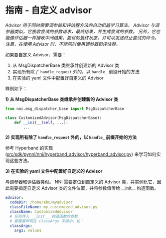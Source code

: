 # **指南** - 自定义 advisor

*Advisor 用于同时需要调参器和评估器方法的自动机器学习算法。 Advisor 与调参器类似，它接收尝试的参数请求，最终结果，并生成尝试的参数。 另外，它也能像评估器一样接收中间结果，尝试的最终状态，并可以发送终止尝试的命令。 注意，在使用 Advisor 时，不能同时使用调参器和评估器。*

如果要自定义 Advisor，需要：

1. 从 MsgDispatcherBase 类继承并创建新的 Advisor 类
2. 实现所有除了 `handle_request` 外的，以 `handle_` 前缀开始的方法
3. 在实验的 yaml 文件中配置好自定义的 Advisor

样例如下：

**1) 从 MsgDispatcherBase 类继承并创建新的 Advisor 类**

```python
from nni.msg_dispatcher_base import MsgDispatcherBase

class CustomizedAdvisor(MsgDispatcherBase):
    def __init__(self, ...):
        ...
```

**2) 实现所有除了 `handle_request` 外的，以 `handle_` 前缀开始的方法**

参考 Hyperband 的实现 ([src/sdk/pynni/nni/hyperband_advisor/hyperband_advisor.py](../../src/sdk/pynni/nni/hyperband_advisor/hyperband_advisor.py)) 来学习如何实现这些方法。

**3) 在实验的 yaml 文件中配置好自定义的 Advisor**

与调参器和评估器类似。 NNI 需要定位到自定义的 Advisor 类，并实例化它，因此需要指定自定义 Advisor 类的文件位置，并将参数值传给 \_\_init__ 构造函数。

```yaml
advisor:
  codeDir: /home/abc/myadvisor
  classFileName: my_customized_advisor.py
  className: CustomizedAdvisor
  # 任何传入 __init__ 构造函数的参数
  # 都需要声明在 classArgs 字段中，如：
  classArgs:
    arg1: value1
```